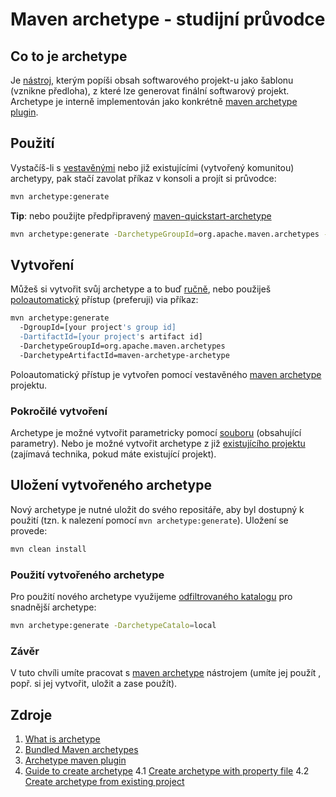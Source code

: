 # Maven archetype - studijní průvodce

## Co to je archetype
Je [nástroj](https://maven.apache.org/guides/introduction/introduction-to-archetypes.html#what-is-archetype), kterým popíši obsah softwarového projekt-u jako šablonu (vznikne předloha), z které lze generovat finální softwarový projekt. Archetype je interně implementován jako konkrétně [maven archetype plugin](https://maven.apache.org/archetype/maven-archetype-plugin/usage.html).

## Použití
Vystačíš-li s [vestavěnými](https://maven.apache.org/archetypes/index.html) nebo již existujícími (vytvořený komunitou) archetypy, pak stačí zavolat příkaz v konsoli a projít si průvodce:

```bash
mvn archetype:generate
```

**Tip**: nebo použijte předpřipravený [maven-quickstart-archetype](https://maven.apache.org/archetypes/maven-archetype-quickstart/index.html)
```bash
mvn archetype:generate -DarchetypeGroupId=org.apache.maven.archetypes -DarchetypeArtifactId=maven-archetype-quickstart
```

## Vytvoření
Můžeš si vytvořit svůj archetype a to buď [ručně](https://maven.apache.org/guides/mini/guide-creating-archetypes.html), nebo použiješ [poloautomatický](https://maven.apache.org/guides/mini/guide-creating-archetypes.html#alternative-way-to-start-creating-your-archetype) přístup (preferuji) via příkaz:

```bash
mvn archetype:generate
  -DgroupId=[your project's group id]
  -DartifactId=[your project's artifact id]
  -DarchetypeGroupId=org.apache.maven.archetypes
  -DarchetypeArtifactId=maven-archetype-archetype
```
Poloautomatický přístup je vytvořen pomocí vestavěného [maven archetype](https://maven.apache.org/archetypes/maven-archetype-archetype/) projektu.

### Pokročilé vytvoření
Archetype je možné vytvořit parametricky pomocí [souboru](https://maven.apache.org/archetype/maven-archetype-plugin/examples/create-with-property-file.html) (obsahující parametry). Nebo je možné vytvořit archetype z již [existujícího projektu](https://maven.apache.org/archetype/maven-archetype-plugin/examples/create-multi-module-project.html) (zajímavá technika, pokud máte existující projekt).

## Uložení vytvořeného archetype
Nový archetype je nutné uložit do svého repositáře, aby byl dostupný k použití (tzn. k nalezení pomocí <code>mvn archetype:generate</code>). Uložení se provede:

```bash
mvn clean install
```

### Použití vytvořeného archetype
Pro použití nového archetype využijeme [odfiltrovaného katalogu](https://maven.apache.org/archetype/maven-archetype-plugin/examples/generate-alternative-catalog.html) pro snadnější archetype:

```bash
mvn archetype:generate -DarchetypeCatalo=local
```

### Závěr
V tuto chvíli umíte pracovat s [maven archetype](https://maven.apache.org/guides/introduction/introduction-to-archetypes.html) nástrojem (umíte jej použít , popř. si jej vytvořit, uložit a zase použít).

## Zdroje
1. [What is archetype](https://maven.apache.org/guides/introduction/introduction-to-archetypes.html#what-is-archetype)
2. [Bundled Maven archetypes](https://maven.apache.org/archetypes/index.html)
3. [Archetype maven plugin](https://maven.apache.org/archetype/maven-archetype-plugin/usage.html)
4. [Guide to create archetype](https://maven.apache.org/guides/mini/guide-creating-archetypes.html)
4.1 [Create archetype with property file](https://maven.apache.org/archetype/maven-archetype-plugin/examples/create-with-property-file.html)
4.2 [Create archetype from existing project](https://maven.apache.org/archetype/maven-archetype-plugin/examples/create-multi-module-project.html)
